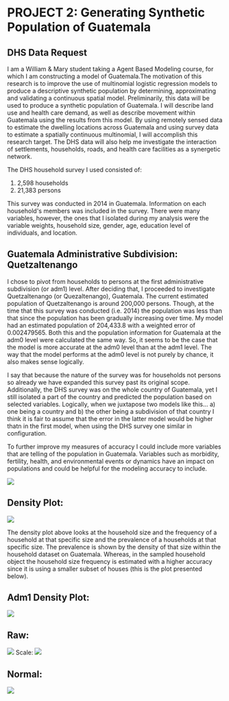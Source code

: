 # PROJECT 2: Generating Synthetic Population of Guatemala

## DHS Data Request
I am a William & Mary student taking a Agent Based Modeling course, for which I am constructing a model of Guatemala.The motivation of this research is to improve the use of multinomial logistic regression models to produce a descriptive synthetic population by determining, approximating and validating a continuous spatial model. Preliminarily, this data will be used to produce a synthetic population of Guatemala. I will describe land use and health care demand, as well as describe movement within Guatemala using the results from this model. By using remotely sensed data to estimate the dwelling locations across Guatemala and using survey data to estimate a spatially continuous multinomial, I will accomplish this research target. The DHS data will also help me investigate the interaction of settlements, households, roads, and health care facilities as a synergetic network. 

The DHS household survey I used consisted of: 
  1) 2,598 households 
  2) 21,383 persons
  
This survey was conducted in 2014 in Guatemala. Information on each household's members was included in the survey. There were many variables, however, the ones that I isolated during my analysis were the variable weights, household size, gender, age, education level of individuals, and location. 
## Guatemala Administrative Subdivision: Quetzaltenango
I chose to pivot from households to persons at the first administrative subdivision (or adm1) level. After deciding that, I proceeded to investigate Quetzaltenango (or Quezaltenango), Guatemala. The current estimated population of Quetzaltenango is around 200,000 persons. Though, at the time that this survey was conducted (i.e. 2014) the population was less than that since the population has been gradually increasing over time. My model had an estimated population of 204,433.8 with a weighted error of 0.002479565. Both this and the population information for Guatemala at the adm0 level were calculated the same way. So, it seems to be the case that the model is more accurate at the adm0 level than at the adm1 level. The way that the model performs at the adm0 level is not purely by chance, it also makes sense logically.  

I say that because the nature of the survey was for households not persons so already we have expanded this survey past its original scope. Additionally, the DHS survey was on the whole country of Guatemala, yet I still isolated a part of the country and predicted the population based on selected variables. Logically, when we juxtapose two models like this...
a) one being a country and 
b) the other being a subdivision of that country I think it is fair to assume that the error in the latter model would be higher thatn in the first model, when using the DHS survey one similar in configuration. 

To further improve my measures of accuracy I could include more variables that are telling of the population in Guatemala. Variables such as morbidity, fertility, health, and environmental events or dynamics have an impact on populations and could be helpful for the modeling accuracy to include. 

![](quezaltenango.png)

## Density Plot:
![](hhs_density.png)

The density plot above looks at the household size and the frequency of a household at that specific size and the prevalence of a households at that specific size. The prevalence is shown by the density of that size within the household dataset on Guatemala. Whereas, in the sampled household object the household size frequency is estimated with a higher accuracy since it is using a smaller subset of houses (this is the plot presented below). 
## Adm1 Density Plot: 
![](adm1_density.png)

## Raw:
![](raw.png)
Scale:
![](scale.png)
## Normal:
![](normal.png)
